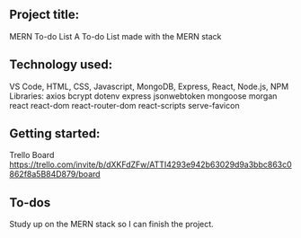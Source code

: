 ## Project title:

MERN To-do List
A To-do List made with the MERN stack

## Technology used:

VS Code, HTML, CSS, Javascript, MongoDB, Express, React, Node.js,
NPM Libraries: axios bcrypt dotenv express jsonwebtoken mongoose morgan react react-dom react-router-dom react-scripts serve-favicon 

## Getting started:
Trello Board
https://trello.com/invite/b/dXKFdZFw/ATTI4293e942b63029d9a3bbc863c0862f8a5B84D879/board


## To-dos
Study up on the MERN stack so I can finish the project.


